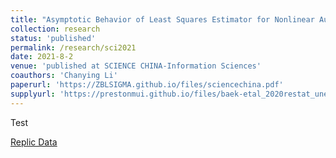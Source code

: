 ```yaml
---
title: "Asymptotic Behavior of Least Squares Estimator for Nonlinear Autoregressive Models"
collection: research
status: 'published'
permalink: /research/sci2021
date: 2021-8-2
venue: 'published at SCIENCE CHINA-Information Sciences'
coauthors: 'Chanying Li'
paperurl: 'https://ZBLSIGMA.github.io/files/sciencechina.pdf'
supplyurl: 'https://prestonmui.github.io/files/baek-etal_2020restat_unemploymenteffects.pdf'
---
```


Test

[Replic Data](https://dataverse.harvard.edu/dataset.xhtml?persistentId=doi:10.7910/DVN/RKPFLB)
